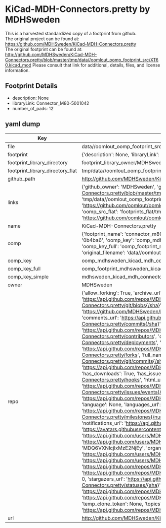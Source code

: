 # KiCad-MDH-Connectors.pretty by MDHSweden  
This is a harvested standardized copy of a footprint from github.  
The original project can be found at:  
https://github.com/MDHSweden/KiCad-MDH-Connectors.pretty  
The original footprint can be found at:
http://github.com/MDHSweden/KiCad-MDH-Connectors.pretty/blob/master/tmp/data//oomlout_oomp_footprint_src/XT60.kicad_mod
Please consult that link for additional, details, files, and license information.  
## Footprint Details
* description: None  
* libraryLink: Connector_M80-5001042  
* number_of_pads: 12  
## yaml dump  
| Key | Value |  
| --- | --- |  
| file | data//oomlout_oomp_footprint_src/KiCad-MDH-Connectors.pretty/Connector_M80-5001042.kicad_mod |  
| footprint | {'description': None, 'libraryLink': 'Connector_M80-5001042', 'number_of_pads': 12} |  
| footprint_library_directory | footprint_library_owner/MDHSweden_KiCad-MDH-Connectors.pretty |  
| footprint_library_directory_flat | tmp/data//oomlout_oomp_footprint_src/footprints_flat/mdhsweden_kicad_mdh_connectors_connector_m80_5001042/working |  
| github_path | http://github.com/MDHSweden/KiCad-MDH-Connectors.pretty/blob/master/tmp/data//oomlout_oomp_footprint_src/Connector_M80-5001042.kicad_mod |  
| links | {'github_owner': 'MDHSweden', 'github_repo_name': 'KiCad-MDH-Connectors.pretty', 'github_src': 'http://github.com/MDHSweden/KiCad-MDH-Connectors.pretty/blob/master/tmp/data//oomlout_oomp_footprint_src/XT60.kicad_mod', 'github_src_repo': 'https://github.com/MDHSweden/KiCad-MDH-Connectors.pretty', 'oomp_bot': 'tmp/data//oomlout_oomp_footprint_src/footprints/mdhsweden_kicad_mdh_connectors_connector_m80_5001042/working', 'oomp_bot_github': 'https://github.com/oomlout/oomlout_oomp_footprint_bot/tree/main/tmp/data//oomlout_oomp_footprint_src/footprints/mdhsweden_kicad_mdh_connectors_connector_m80_5001042/working', 'oomp_src_flat': 'footprints_flat/tmp/data//oomlout_oomp_footprint_src/footprints_flat/mdhsweden_kicad_mdh_connectors_connector_m80_5001042/working', 'oomp_src_flat_github': 'https://github.com/oomlout/oomlout_oomp_footprint_src/tree/main/tmp/data//oomlout_oomp_footprint_src/footprints_flat/mdhsweden_kicad_mdh_connectors_connector_m80_5001042/working'} |  
| name | KiCad-MDH-Connectors.pretty |  
| oomp | {'footprint_name': 'connector_m80_5001042', 'library_name': 'kicad_mdh_connectors', 'md5': '0b4ba698da8904392b305bcae7345351', 'md5_10': '0b4ba698da', 'md5_5': '0b4ba', 'md5_6': '0b4ba6', 'oomp_key': 'oomp_mdhsweden_kicad_mdh_connectors_connector_m80_5001042', 'oomp_key_extra': 'oomp_footprint_mdhsweden_kicad_mdh_connectors_connector_m80_5001042', 'oomp_key_full': 'oomp_footprint_mdhsweden_kicad_mdh_connectors_connector_m80_5001042_0b4ba6', 'oomp_key_simple': 'mdhsweden_kicad_mdh_connectors_connector_m80_5001042', 'original_filename': 'data//oomlout_oomp_footprint_src/KiCad-MDH-Connectors.pretty/Connector_M80-5001042.kicad_mod', 'owner_name': 'mdhsweden'} |  
| oomp_key | oomp_mdhsweden_kicad_mdh_connectors_connector_m80_5001042 |  
| oomp_key_full | oomp_footprint_mdhsweden_kicad_mdh_connectors_connector_m80_5001042 |  
| oomp_key_simple | mdhsweden_kicad_mdh_connectors_connector_m80_5001042 |  
| owner | MDHSweden |  
| repo | {'allow_forking': True, 'archive_url': 'https://api.github.com/repos/MDHSweden/KiCad-MDH-Connectors.pretty/{archive_format}{/ref}', 'archived': False, 'assignees_url': 'https://api.github.com/repos/MDHSweden/KiCad-MDH-Connectors.pretty/assignees{/user}', 'blobs_url': 'https://api.github.com/repos/MDHSweden/KiCad-MDH-Connectors.pretty/git/blobs{/sha}', 'branches_url': 'https://api.github.com/repos/MDHSweden/KiCad-MDH-Connectors.pretty/branches{/branch}', 'clone_url': 'https://github.com/MDHSweden/KiCad-MDH-Connectors.pretty.git', 'collaborators_url': 'https://api.github.com/repos/MDHSweden/KiCad-MDH-Connectors.pretty/collaborators{/collaborator}', 'comments_url': 'https://api.github.com/repos/MDHSweden/KiCad-MDH-Connectors.pretty/comments{/number}', 'commits_url': 'https://api.github.com/repos/MDHSweden/KiCad-MDH-Connectors.pretty/commits{/sha}', 'compare_url': 'https://api.github.com/repos/MDHSweden/KiCad-MDH-Connectors.pretty/compare/{base}...{head}', 'contents_url': 'https://api.github.com/repos/MDHSweden/KiCad-MDH-Connectors.pretty/contents/{+path}', 'contributors_url': 'https://api.github.com/repos/MDHSweden/KiCad-MDH-Connectors.pretty/contributors', 'created_at': '2017-01-09T21:21:40Z', 'default_branch': 'master', 'deployments_url': 'https://api.github.com/repos/MDHSweden/KiCad-MDH-Connectors.pretty/deployments', 'description': None, 'disabled': False, 'downloads_url': 'https://api.github.com/repos/MDHSweden/KiCad-MDH-Connectors.pretty/downloads', 'events_url': 'https://api.github.com/repos/MDHSweden/KiCad-MDH-Connectors.pretty/events', 'fork': False, 'forks': 0, 'forks_count': 0, 'forks_url': 'https://api.github.com/repos/MDHSweden/KiCad-MDH-Connectors.pretty/forks', 'full_name': 'MDHSweden/KiCad-MDH-Connectors.pretty', 'git_commits_url': 'https://api.github.com/repos/MDHSweden/KiCad-MDH-Connectors.pretty/git/commits{/sha}', 'git_refs_url': 'https://api.github.com/repos/MDHSweden/KiCad-MDH-Connectors.pretty/git/refs{/sha}', 'git_tags_url': 'https://api.github.com/repos/MDHSweden/KiCad-MDH-Connectors.pretty/git/tags{/sha}', 'git_url': 'git://github.com/MDHSweden/KiCad-MDH-Connectors.pretty.git', 'has_discussions': False, 'has_downloads': True, 'has_issues': True, 'has_pages': False, 'has_projects': True, 'has_wiki': True, 'homepage': None, 'hooks_url': 'https://api.github.com/repos/MDHSweden/KiCad-MDH-Connectors.pretty/hooks', 'html_url': 'https://github.com/MDHSweden/KiCad-MDH-Connectors.pretty', 'id': 78470153, 'is_template': False, 'issue_comment_url': 'https://api.github.com/repos/MDHSweden/KiCad-MDH-Connectors.pretty/issues/comments{/number}', 'issue_events_url': 'https://api.github.com/repos/MDHSweden/KiCad-MDH-Connectors.pretty/issues/events{/number}', 'issues_url': 'https://api.github.com/repos/MDHSweden/KiCad-MDH-Connectors.pretty/issues{/number}', 'keys_url': 'https://api.github.com/repos/MDHSweden/KiCad-MDH-Connectors.pretty/keys{/key_id}', 'labels_url': 'https://api.github.com/repos/MDHSweden/KiCad-MDH-Connectors.pretty/labels{/name}', 'language': None, 'languages_url': 'https://api.github.com/repos/MDHSweden/KiCad-MDH-Connectors.pretty/languages', 'license': None, 'merges_url': 'https://api.github.com/repos/MDHSweden/KiCad-MDH-Connectors.pretty/merges', 'milestones_url': 'https://api.github.com/repos/MDHSweden/KiCad-MDH-Connectors.pretty/milestones{/number}', 'mirror_url': None, 'name': 'KiCad-MDH-Connectors.pretty', 'network_count': 0, 'node_id': 'MDEwOlJlcG9zaXRvcnk3ODQ3MDE1Mw==', 'notifications_url': 'https://api.github.com/repos/MDHSweden/KiCad-MDH-Connectors.pretty/notifications{?since,all,participating}', 'open_issues': 0, 'open_issues_count': 0, 'owner': {'avatar_url': 'https://avatars.githubusercontent.com/u/21316612?v=4', 'events_url': 'https://api.github.com/users/MDHSweden/events{/privacy}', 'followers_url': 'https://api.github.com/users/MDHSweden/followers', 'following_url': 'https://api.github.com/users/MDHSweden/following{/other_user}', 'gists_url': 'https://api.github.com/users/MDHSweden/gists{/gist_id}', 'gravatar_id': '', 'html_url': 'https://github.com/MDHSweden', 'id': 21316612, 'login': 'MDHSweden', 'node_id': 'MDQ6VXNlcjIxMzE2NjEy', 'organizations_url': 'https://api.github.com/users/MDHSweden/orgs', 'received_events_url': 'https://api.github.com/users/MDHSweden/received_events', 'repos_url': 'https://api.github.com/users/MDHSweden/repos', 'site_admin': False, 'starred_url': 'https://api.github.com/users/MDHSweden/starred{/owner}{/repo}', 'subscriptions_url': 'https://api.github.com/users/MDHSweden/subscriptions', 'type': 'User', 'url': 'https://api.github.com/users/MDHSweden'}, 'private': False, 'pulls_url': 'https://api.github.com/repos/MDHSweden/KiCad-MDH-Connectors.pretty/pulls{/number}', 'pushed_at': '2017-01-13T21:52:44Z', 'releases_url': 'https://api.github.com/repos/MDHSweden/KiCad-MDH-Connectors.pretty/releases{/id}', 'size': 2, 'ssh_url': 'git@github.com:MDHSweden/KiCad-MDH-Connectors.pretty.git', 'stargazers_count': 0, 'stargazers_url': 'https://api.github.com/repos/MDHSweden/KiCad-MDH-Connectors.pretty/stargazers', 'statuses_url': 'https://api.github.com/repos/MDHSweden/KiCad-MDH-Connectors.pretty/statuses/{sha}', 'subscribers_count': 1, 'subscribers_url': 'https://api.github.com/repos/MDHSweden/KiCad-MDH-Connectors.pretty/subscribers', 'subscription_url': 'https://api.github.com/repos/MDHSweden/KiCad-MDH-Connectors.pretty/subscription', 'svn_url': 'https://github.com/MDHSweden/KiCad-MDH-Connectors.pretty', 'tags_url': 'https://api.github.com/repos/MDHSweden/KiCad-MDH-Connectors.pretty/tags', 'teams_url': 'https://api.github.com/repos/MDHSweden/KiCad-MDH-Connectors.pretty/teams', 'temp_clone_token': None, 'topics': [], 'trees_url': 'https://api.github.com/repos/MDHSweden/KiCad-MDH-Connectors.pretty/git/trees{/sha}', 'updated_at': '2017-01-09T21:21:40Z', 'url': 'https://api.github.com/repos/MDHSweden/KiCad-MDH-Connectors.pretty', 'visibility': 'public', 'watchers': 0, 'watchers_count': 0, 'web_commit_signoff_required': False} |  
| url | http://github.com/MDHSweden/KiCad-MDH-Connectors.pretty |  

